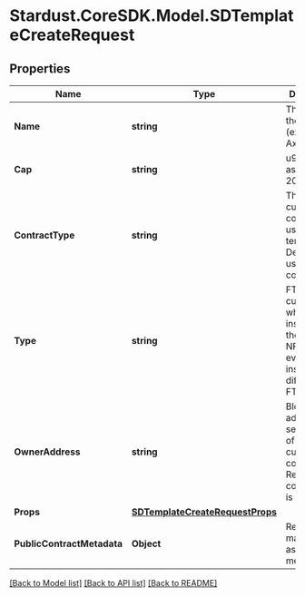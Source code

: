 # Stardust.CoreSDK.Model.SDTemplateCreateRequest
## Properties

Name | Type | Description | Notes
------------ | ------------- | ------------- | -------------
**Name** | **string** | The name of the template (ex. Bronze Axe) | 
**Cap** | **string** | u96 Number as String (ex. 200000000)  | 
**ContractType** | **string** | The type of custom contract to use for this template. Default will use a shared contract. | [optional] 
**Type** | **string** | FT is a currency where every instance is the same, NFT is where every token instance differes (ex. FT) | 
**OwnerAddress** | **string** | Blockchain address to set as owner of the custom contract. Required if contractType is set. | [optional] 
**Props** | [**SDTemplateCreateRequestProps**](SDTemplateCreateRequestProps.md) |  | 
**PublicContractMetadata** | **Object** | Returned to marketplaces as contract metadata | [optional] 

[[Back to Model list]](../README.md#documentation-for-models) [[Back to API list]](../README.md#documentation-for-api-endpoints) [[Back to README]](../README.md)


